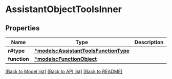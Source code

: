 # AssistantObjectToolsInner

## Properties
Name | Type | Description | Notes
------------ | ------------- | ------------- | -------------
**r#type** | [***models::AssistantToolsFunctionType**](AssistantToolsFunction_type.md) |  | 
**function** | [***models::FunctionObject**](FunctionObject.md) |  | 

[[Back to Model list]](../README.md#documentation-for-models) [[Back to API list]](../README.md#documentation-for-api-endpoints) [[Back to README]](../README.md)


